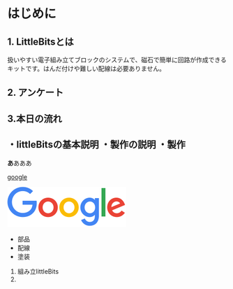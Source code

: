 # はじめに

## 1. LittleBitsとは
扱いやすい電子組み立てブロックのシステムで、磁石で簡単に回路が作成できるキットです。はんだ付けや難しい配線は必要ありません。

## 2. アンケート

## 3.本日の流れ
・littleBitsの基本説明
・製作の説明
・製作
---

**あ**あああ

[google](https://www.google.com)


![gazou1](google.png)


* 部品
* 配線
* 塗装

1. 組み立littleBits
2. 